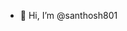 - 👋 Hi, I’m @santhosh801


<!---
santhosh801/santhosh801 is a ✨ special ✨ repository because its `README.md` (this file) appears on your GitHub profile.
You can click the Preview link to take a look at your changes.
--->
